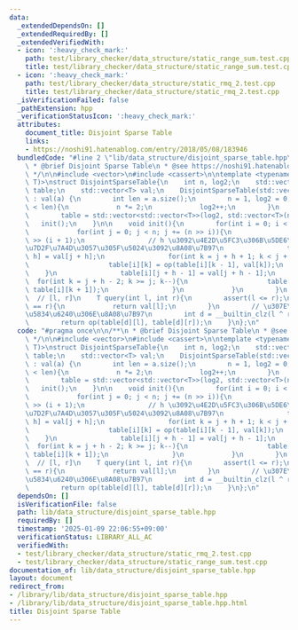 ```yaml
---
data:
  _extendedDependsOn: []
  _extendedRequiredBy: []
  _extendedVerifiedWith:
  - icon: ':heavy_check_mark:'
    path: test/library_checker/data_structure/static_range_sum.test.cpp
    title: test/library_checker/data_structure/static_range_sum.test.cpp
  - icon: ':heavy_check_mark:'
    path: test/library_checker/data_structure/static_rmq_2.test.cpp
    title: test/library_checker/data_structure/static_rmq_2.test.cpp
  _isVerificationFailed: false
  _pathExtension: hpp
  _verificationStatusIcon: ':heavy_check_mark:'
  attributes:
    document_title: Disjoint Sparse Table
    links:
    - https://noshi91.hatenablog.com/entry/2018/05/08/183946
  bundledCode: "#line 2 \"lib/data_structure/disjoint_sparse_table.hpp\"\n\n/**\n\
    \ * @brief Disjoint Sparse Table\n * @see https://noshi91.hatenablog.com/entry/2018/05/08/183946\n\
    \ */\n\n#include <vector>\n#include <cassert>\n\ntemplate <typename T, T (*op)(T,\
    \ T)>\nstruct DisjointSparseTable{\n    int n, log2;\n    std::vector<std::vector<T>>\
    \ table;\n    std::vector<T> val;\n    DisjointSparseTable(std::vector<T> &a)\
    \ : val(a) {\n        int len = a.size();\n        n = 1, log2 = 0;\n        while(n\
    \ < len){\n            n *= 2;\n            log2++;\n        }\n        val.resize(n);\n\
    \        table = std::vector<std::vector<T>>(log2, std::vector<T>(n));\n     \
    \   init();\n    }\n\n    void init(){\n        for(int i = 0; i < log2; i++){\n\
    \            for(int j = 0; j < n; j += (n >> i)){\n                int h = n\
    \ >> (i + 1);\n                // h \u3092\u4E2D\u5FC3\u306B\u5DE6\u53F3\u306B\
    \u7D2F\u7A4D\u3057\u305F\u5024\u3092\u8A08\u7B97\n                table[i][j +\
    \ h] = val[j + h];\n                for(int k = j + h + 1; k < j + h * 2; k++){\n\
    \                    table[i][k] = op(table[i][k - 1], val[k]);\n            \
    \    }\n                table[i][j + h - 1] = val[j + h - 1];\n              \
    \  for(int k = j + h - 2; k >= j; k--){\n                    table[i][k] = op(val[k],\
    \ table[i][k + 1]);\n                }\n            }\n        }\n    }\n\n  \
    \  // [l, r]\n    T query(int l, int r){\n        assert(l <= r);\n        if(l\
    \ == r){\n            return val[l];\n        }\n        // \u307E\u305F\u3050\
    \u5834\u6240\u306E\u8A08\u7B97\n        int d = __builtin_clz(l ^ r) - (32 - log2);\n\
    \        return op(table[d][l], table[d][r]);\n    }\n};\n"
  code: "#pragma once\n\n/**\n * @brief Disjoint Sparse Table\n * @see https://noshi91.hatenablog.com/entry/2018/05/08/183946\n\
    \ */\n\n#include <vector>\n#include <cassert>\n\ntemplate <typename T, T (*op)(T,\
    \ T)>\nstruct DisjointSparseTable{\n    int n, log2;\n    std::vector<std::vector<T>>\
    \ table;\n    std::vector<T> val;\n    DisjointSparseTable(std::vector<T> &a)\
    \ : val(a) {\n        int len = a.size();\n        n = 1, log2 = 0;\n        while(n\
    \ < len){\n            n *= 2;\n            log2++;\n        }\n        val.resize(n);\n\
    \        table = std::vector<std::vector<T>>(log2, std::vector<T>(n));\n     \
    \   init();\n    }\n\n    void init(){\n        for(int i = 0; i < log2; i++){\n\
    \            for(int j = 0; j < n; j += (n >> i)){\n                int h = n\
    \ >> (i + 1);\n                // h \u3092\u4E2D\u5FC3\u306B\u5DE6\u53F3\u306B\
    \u7D2F\u7A4D\u3057\u305F\u5024\u3092\u8A08\u7B97\n                table[i][j +\
    \ h] = val[j + h];\n                for(int k = j + h + 1; k < j + h * 2; k++){\n\
    \                    table[i][k] = op(table[i][k - 1], val[k]);\n            \
    \    }\n                table[i][j + h - 1] = val[j + h - 1];\n              \
    \  for(int k = j + h - 2; k >= j; k--){\n                    table[i][k] = op(val[k],\
    \ table[i][k + 1]);\n                }\n            }\n        }\n    }\n\n  \
    \  // [l, r]\n    T query(int l, int r){\n        assert(l <= r);\n        if(l\
    \ == r){\n            return val[l];\n        }\n        // \u307E\u305F\u3050\
    \u5834\u6240\u306E\u8A08\u7B97\n        int d = __builtin_clz(l ^ r) - (32 - log2);\n\
    \        return op(table[d][l], table[d][r]);\n    }\n};\n"
  dependsOn: []
  isVerificationFile: false
  path: lib/data_structure/disjoint_sparse_table.hpp
  requiredBy: []
  timestamp: '2025-01-09 22:06:55+09:00'
  verificationStatus: LIBRARY_ALL_AC
  verifiedWith:
  - test/library_checker/data_structure/static_rmq_2.test.cpp
  - test/library_checker/data_structure/static_range_sum.test.cpp
documentation_of: lib/data_structure/disjoint_sparse_table.hpp
layout: document
redirect_from:
- /library/lib/data_structure/disjoint_sparse_table.hpp
- /library/lib/data_structure/disjoint_sparse_table.hpp.html
title: Disjoint Sparse Table
---
```

